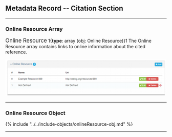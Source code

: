 ## Metadata Record -- Citation Section
---

### Online Resource Array

<span class="md-panel" style="font-size: larger">Online Resource</span> 1{**type**: array (obj: <span class="md-panel">Online Resource</span>)}1 The <span class="md-panel">Online Resource</span> array contains links to online information about the cited reference.

![Metadata Online Resource Panel](/assets/reference/edit-objects/metadata/metadata/onlineResource-array.png)

---

### Online Resource Object

{% include "../../include-objects/onlineResource-obj.md" %}

---
